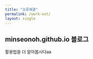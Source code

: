 ```yaml
---
title: "오류해결"
permalink: /work-out/
layout: single
---
```


## minseonoh.github.io 블로그

활용법을 더 알아봅시다aa
